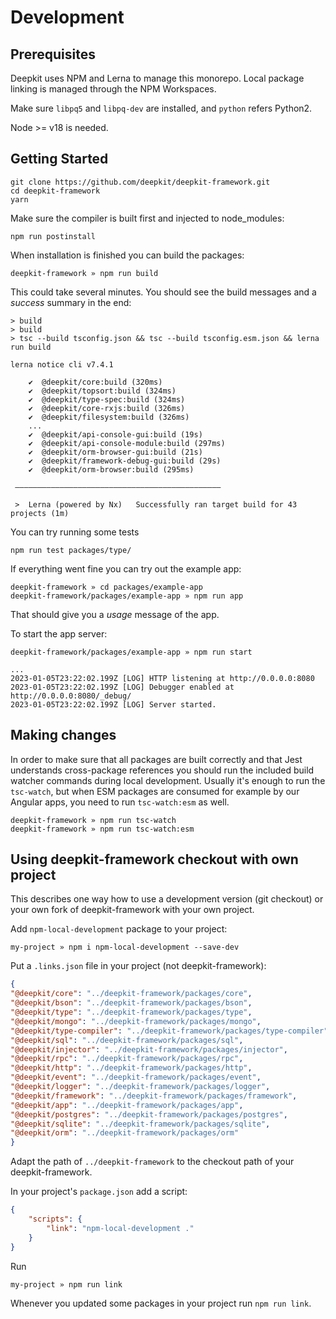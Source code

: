 # Development

## Prerequisites
Deepkit uses NPM and Lerna to manage this monorepo. Local package linking is managed through the NPM Workspaces.

Make sure `libpq5` and `libpq-dev` are installed, and `python` refers Python2.

Node >= v18 is needed.

## Getting Started

```shell
git clone https://github.com/deepkit/deepkit-framework.git
cd deepkit-framework
yarn
```

Make sure the compiler is built first and injected to node_modules:

```shell
npm run postinstall
```

When installation is finished you can build the packages:

```shell
deepkit-framework » npm run build
```

This could take several minutes.
You should see the build messages and a _success_ summary in the end:

```shell
> build
> build
> tsc --build tsconfig.json && tsc --build tsconfig.esm.json && lerna run build

lerna notice cli v7.4.1

    ✔  @deepkit/core:build (320ms)
    ✔  @deepkit/topsort:build (324ms)
    ✔  @deepkit/type-spec:build (324ms)
    ✔  @deepkit/core-rxjs:build (326ms)
    ✔  @deepkit/filesystem:build (326ms)
    ...
    ✔  @deepkit/api-console-gui:build (19s)
    ✔  @deepkit/api-console-module:build (297ms)
    ✔  @deepkit/orm-browser-gui:build (21s)
    ✔  @deepkit/framework-debug-gui:build (29s)
    ✔  @deepkit/orm-browser:build (295ms)

 ——————————————————————————————————————————————

 >  Lerna (powered by Nx)   Successfully ran target build for 43 projects (1m)
```

You can try running some tests

```shell
npm run test packages/type/
```

If everything went fine you can try out the example app:

```shell
deepkit-framework » cd packages/example-app
deepkit-framework/packages/example-app » npm run app
```

That should give you a _usage_ message of the app.

To start the app server:

```shell
deepkit-framework/packages/example-app » npm run start
```

```shell
...
2023-01-05T23:22:02.199Z [LOG] HTTP listening at http://0.0.0.0:8080
2023-01-05T23:22:02.199Z [LOG] Debugger enabled at http://0.0.0.0:8080/_debug/
2023-01-05T23:22:02.199Z [LOG] Server started.
```


## Making changes 

In order to make sure that all packages are built correctly and that Jest understands cross-package references you
should run the included build watcher commands during local development. Usually it's enough to run the `tsc-watch`,
but when ESM packages are consumed for example by our Angular apps, you need to run `tsc-watch:esm` as well.

```shell
deepkit-framework » npm run tsc-watch
deepkit-framework » npm run tsc-watch:esm
```

## Using deepkit-framework checkout with own project

This describes one way how to use a development version (git checkout) or your own fork of deepkit-framework with your
own project.

Add `npm-local-development` package to your project:

```shell
my-project » npm i npm-local-development --save-dev
```

Put a `.links.json` file in your project (not deepkit-framework):

```json
{
"@deepkit/core": "../deepkit-framework/packages/core",
"@deepkit/bson": "../deepkit-framework/packages/bson",
"@deepkit/type": "../deepkit-framework/packages/type",
"@deepkit/mongo": "../deepkit-framework/packages/mongo",
"@deepkit/type-compiler": "../deepkit-framework/packages/type-compiler",
"@deepkit/sql": "../deepkit-framework/packages/sql",
"@deepkit/injector": "../deepkit-framework/packages/injector",
"@deepkit/rpc": "../deepkit-framework/packages/rpc",
"@deepkit/http": "../deepkit-framework/packages/http",
"@deepkit/event": "../deepkit-framework/packages/event",
"@deepkit/logger": "../deepkit-framework/packages/logger",
"@deepkit/framework": "../deepkit-framework/packages/framework",
"@deepkit/app": "../deepkit-framework/packages/app",
"@deepkit/postgres": "../deepkit-framework/packages/postgres",
"@deepkit/sqlite": "../deepkit-framework/packages/sqlite",
"@deepkit/orm": "../deepkit-framework/packages/orm"
}
```

Adapt the path of `../deepkit-framework` to the checkout path of your deepkit-framework.

In your project's `package.json` add a script:

```json
{
    "scripts": {
        "link": "npm-local-development ."
    }
}
```

Run

```shell
my-project » npm run link
```

Whenever you updated some packages in your project run `npm run link`.
